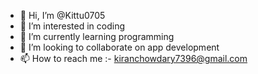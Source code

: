 - 👋 Hi, I’m @Kittu0705
- 👀 I’m interested in coding
- 🌱 I’m currently learning programming
- 💞️ I’m looking to collaborate on app development
- 📫 How to reach me :- kiranchowdary7396@gmail.com

<!---
Kittu0705/Kittu0705 is a ✨ special ✨ repository because its `README.md` (this file) appears on your GitHub profile.
You can click the Preview link to take a look at your changes.
--->
